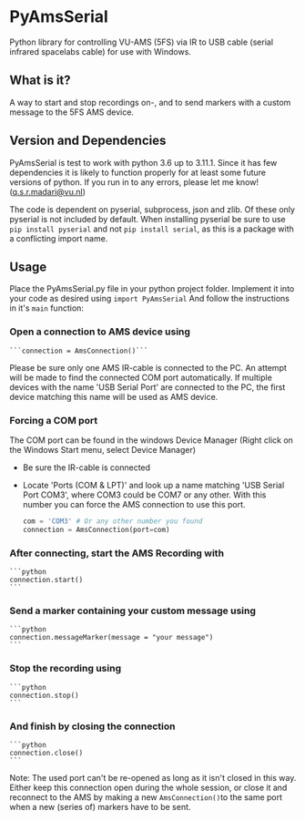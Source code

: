 # PyAmsSerial
Python library for controlling VU-AMS (5FS) via IR to USB cable (serial infrared spacelabs cable) for use with Windows.

## What is it?
A way to start and stop recordings on-, and to send markers with a custom message to the 5FS AMS device. 

## Version and Dependencies
PyAmsSerial is test to work with python 3.6 up to 3.11.1. Since it has few dependencies it is likely to function properly for at least some future versions of python. If you run in to any errors, please let me know! (q.s.r.madari@vu.nl)

The code is dependent on pyserial, subprocess, json and zlib. Of these only pyserial is not included by default. 
When installing pyserial be sure to use `pip install pyserial` and not `pip install serial`, as this is a package with a conflicting import name.

## Usage
Place the PyAmsSerial.py file in your python project folder. Implement it into your code as desired using
`import PyAmsSerial`
And follow the instructions in it's `main` function:

### Open a connection to AMS device using
    ```connection = AmsConnection()```
Please be sure only one AMS IR-cable is connected to the PC.
An attempt will be made to find the connected COM port automatically.
If multiple devices with the name 'USB Serial Port' are connected to the PC, the first device matching this name will be used as AMS device.

### Forcing a COM port
The COM port can be found in the windows Device Manager (Right click on the Windows Start menu, select Device Manager)
- Be sure the IR-cable is connected
- Locate 'Ports (COM & LPT)' and look up a name matching 'USB Serial Port COM3', where COM3 could be COM7 or any other.
With this number you can force the AMS connection to use this port.

    ```python
    com = 'COM3' # Or any other number you found
    connection = AmsConnection(port=com)
    ```

### After connecting, start the AMS Recording with
    ```python
    connection.start()
    ```

### Send a marker containing your custom message using
    ```python
    connection.messageMarker(message = "your message")
    ```

### Stop the recording using
    ```python
    connection.stop()
    ```

### And finish by closing the connection
    ```python
    connection.close()
    ```
    
Note: The used port can't be re-opened as long as it isn't closed in this way. Either keep this connection open during the whole session, or close it and reconnect to the AMS by making a new `AmsConnection()`to the same port when a new (series of) markers have to be sent.

